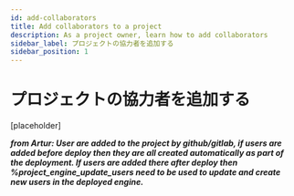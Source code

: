 ```yaml
---
id: add-collaborators
title: Add collaborators to a project
description: As a project owner, learn how to add collaborators
sidebar_label: プロジェクトの協力者を追加する
sidebar_position: 1
---
```


# プロジェクトの協力者を追加する

[placeholder]

***from Artur: User are added to the project by github/gitlab, if users are added before deploy then they are all created automatically as part of the deployment. If users are added there after deploy then %project_engine_update_users need to be used to update and create new users in the deployed engine.***